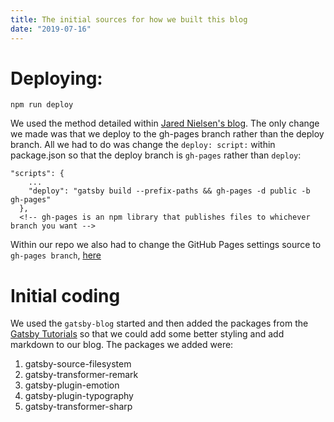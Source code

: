 ```yaml
---
title: The initial sources for how we built this blog
date: "2019-07-16"
---
```


# Deploying:
```
npm run deploy
```

We used the method detailed within [Jared Nielsen's blog](https://jarednielsen.com/deploy-gatsbyjs-github-pages-user/). The only change we made was that we deploy to the gh-pages branch rather than the deploy branch. All we had to do was change the `deploy: script:` within package.json so that the deploy branch is `gh-pages` rather than `deploy`:
```
"scripts": {
    ...
    "deploy": "gatsby build --prefix-paths && gh-pages -d public -b gh-pages"
  },
  <!-- gh-pages is an npm library that publishes files to whichever branch you want -->
```
Within our repo we also had to change the GitHub Pages settings source to `gh-pages branch`, [here](https://github.com/jdraths/scrapes/settings)

# Initial coding
We used the `gatsby-blog` started and then added the packages from the [Gatsby Tutorials](https://www.gatsbyjs.org/tutorial/part-four/#recap-of-the-first-half-of-the-tutorial) so that we could add some better styling and add markdown to our blog. The packages we added were:
1. gatsby-source-filesystem
2. gatsby-transformer-remark
3. gatsby-plugin-emotion
4. gatsby-plugin-typography
5. gatsby-transformer-sharp